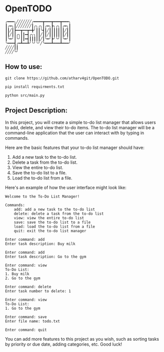 # OpenTODO

```
╭━━━╮╱╱╱╱╱╱╱╭━━━━┳━━━┳━━━┳━━━╮
┃╭━╮┃╱╱╱╱╱╱╱┃╭╮╭╮┃╭━╮┣╮╭╮┃╭━╮┃
┃┃╱┃┣━━┳━━┳━╋╯┃┃╰┫┃╱┃┃┃┃┃┃┃╱┃┃
┃┃╱┃┃╭╮┃┃━┫╭╮╮┃┃╱┃┃╱┃┃┃┃┃┃┃╱┃┃
┃╰━╯┃╰╯┃┃━┫┃┃┃┃┃╱┃╰━╯┣╯╰╯┃╰━╯┃
╰━━━┫╭━┻━━┻╯╰╯╰╯╱╰━━━┻━━━┻━━━╯
╱╱╱╱┃┃
╱╱╱╱╰╯
```

## How to use:
```commandline
git clone https://github.com/atharv4git/OpenTODO.git
```
```commandline
pip install requirments.txt
```
```commandline
python src/main.py
```


## Project Description:
In this project, you will create a simple to-do list manager that allows users to add, delete, and view their to-do items. The to-do list manager will be a command-line application that the user can interact with by typing in commands.

Here are the basic features that your to-do list manager should have:

1. Add a new task to the to-do list.
2. Delete a task from the to-do list.
3. View the entire to-do list.
4. Save the to-do list to a file.
5. Load the to-do list from a file.

Here's an example of how the user interface might look like:
```commandline
Welcome to the To-Do List Manager!

Commands:
    add: add a new task to the to-do list
    delete: delete a task from the to-do list
    view: view the entire to-do list
    save: save the to-do list to a file
    load: load the to-do list from a file
    quit: exit the to-do list manager

Enter command: add
Enter task description: Buy milk

Enter command: add
Enter task description: Go to the gym

Enter command: view
To-Do List:
1. Buy milk
2. Go to the gym

Enter command: delete
Enter task number to delete: 1

Enter command: view
To-Do List:
1. Go to the gym

Enter command: save
Enter file name: todo.txt

Enter command: quit

```
You can add more features to this project as you wish, such as sorting tasks by priority or due date, adding categories, etc. Good luck!